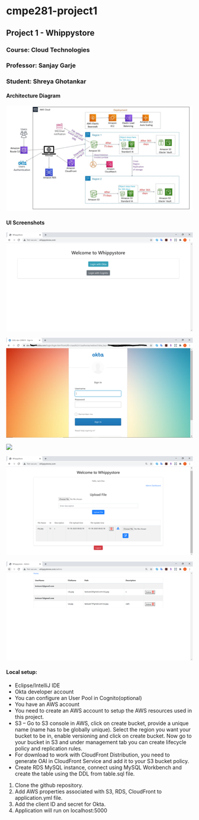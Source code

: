 # cmpe281-project1
## Project 1 - Whippystore
### Course: Cloud Technologies
### Professor: Sanjay Garje
### Student: Shreya Ghotankar

#### Architecture Diagram
![](images/Architecture.jpg)

#### UI Screenshots
![](images/WelcomePage.PNG)

![](images/Login_page.PNG)

![](images/SingUp_page.PNG)

![](images/User.PNG)

![](images/Admin.PNG)


#### Local setup:

* Eclipse/IntelliJ IDE
* Okta developer account
* You can configure an User Pool in Cognito(optional)
* You have an AWS account
* You need to create an AWS account to setup the AWS resources used in this project.
* S3 – Go to S3 console in AWS, click on create bucket, provide a unique name (name has to be globally unique). Select the region you want your bucket to be in, enable versioning and click on create bucket. Now go to your bucket in S3 and under management tab you can create lifecycle policy and replication rules.
* For download to work with CloudFront Distribution, you need to generate OAI in CloudFront Service and add it to your S3 bucket policy.
* Create RDS MySQL instance, connect using MySQL Workbench and create the table using the DDL from table.sql file.


1.	Clone the github repository.
2.	Add AWS properties associated with S3, RDS, CloudFront to application.yml file.
3.	Add the client ID and secret for Okta.
4.	Application will run on localhost:5000

